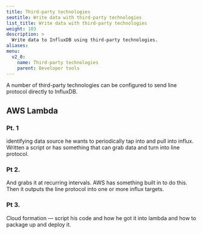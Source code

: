 ```yaml
---
title: Third-party technologies
seotitle: Write data with third-party technologies
list_title: Write data with third-party technologies
weight: 103
description: >
  Write data to InfluxDB using third-party technologies.
aliases:
menu:
  v2_0:
    name: Third-party technologies
    parent: Developer tools
---
```



A number of third-party technologies can be configured to send line protocol directly to InfluxDB.

## AWS Lambda

### Pt. 1
identifying data source he wants to periodically tap into and pull into influx. Written a script or has something that can grab data and turn into line protocol.

### Pt 2.
And grabs it at recurring intervals. AWS has something built in to do this. Then it outputs the line protocol into one or more influx targets.

### Pt 3.
Cloud formation — script his code and how he got it into lambda and how to package up and deploy it.
